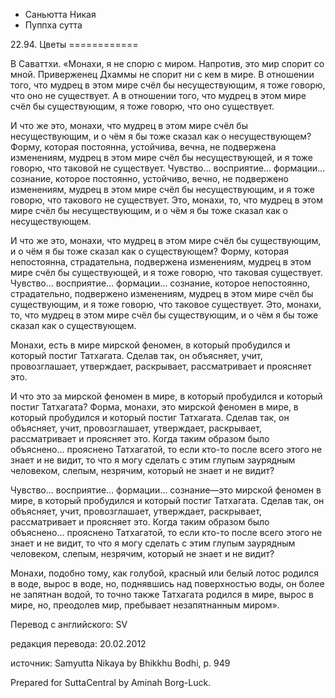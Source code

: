 









* Саньютта Никая
* Пуппха сутта


22\.94\. Цветы
\=\=\=\=\=\=\=\=\=\=\=\=



В Саваттхи\. «Монахи, я не спорю с миром\. Напротив, это мир спорит со мной\. Приверженец Дхаммы не спорит ни с кем в мире\. В отношении того, что мудрец в этом мире счёл бы несуществующим, я тоже говорю, что оно не существует\. А в отношении того, что мудрец в этом мире счёл бы существующим, я тоже говорю, что оно существует\.


И что же это, монахи, что мудрец в этом мире счёл бы несуществующим, и о чём я бы тоже сказал как о несуществующем? Форму, которая постоянна, устойчива, вечна, не подвержена изменениям, мудрец в этом мире счёл бы несуществующей, и я тоже говорю, что таковой не существует\. Чувство… восприятие… формации… сознание, которое постоянно, устойчиво, вечно, не подвержено изменениям, мудрец в этом мире счёл бы несуществующим, и я тоже говорю, что такового не существует\. Это, монахи, то, что мудрец в этом мире счёл бы несуществующим, и о чём я бы тоже сказал как о несуществующем\.


И что же это, монахи, что мудрец в этом мире счёл бы существующим, и о чём я бы тоже сказал как о существующем? Форму, которая непостоянна, страдательна, подвержена изменениям, мудрец в этом мире счёл бы существующей, и я тоже говорю, что таковая существует\. Чувство… восприятие… формации… сознание, которое непостоянно, страдательно, подвержено изменениям, мудрец в этом мире счёл бы существующим, и я тоже говорю, что таковое существует\. Это, монахи, то, что мудрец в этом мире счёл бы существующим, и о чём я бы тоже сказал как о существующем\.


Монахи, есть в мире мирской феномен, в который пробудился и который постиг Татхагата\. Сделав так, он объясняет, учит, провозглашает, утверждает, раскрывает, рассматривает и проясняет это\.


И что это за мирской феномен в мире, в который пробудился и который постиг Татхагата? Форма, монахи, это мирской феномен в мире, в который пробудился и который постиг Татхагата\. Сделав так, он объясняет, учит, провозглашает, утверждает, раскрывает, рассматривает и проясняет это\. Когда таким образом было объяснено… прояснено Татхагатой, то если кто\-то после всего этого не знает и не видит, то что я могу сделать с этим глупым заурядным человеком, слепым, незрячим, который не знает и не видит?


Чувство… восприятие… формации… сознание—это мирской феномен в мире, в который пробудился и который постиг Татхагата\. Сделав так, он объясняет, учит, провозглашает, утверждает, раскрывает, рассматривает и проясняет это\. Когда таким образом было объяснено… прояснено Татхагатой, то если кто\-то после всего этого не знает и не видит, то что я могу сделать с этим глупым заурядным человеком, слепым, незрячим, который не знает и не видит?


Монахи, подобно тому, как голубой, красный или белый лотос родился в воде, вырос в воде, но, поднявшись над поверхностью воды, он более не запятнан водой, то точно также Татхагата родился в мире, вырос в мире, но, преодолев мир, пребывает незапятнанным миром»\.



Перевод с английского: SV


редакция перевода: 20\.02\.2012


источник: Samyutta Nikaya by Bhikkhu Bodhi, p\. 949


Prepared for SuttaCentral by Aminah Borg\-Luck\.






